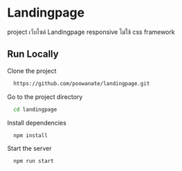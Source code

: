 
# Landingpage

project เว็บไซต์ Landingpage  responsive ไม่ใช้ css framework 





## Run Locally

Clone the project

```bash
  https://github.com/poowanate/landingpage.git
```

Go to the project directory

```bash
  cd landingpage
```

Install dependencies

```bash
  npm install
```

Start the server

```bash
  npm run start
```

